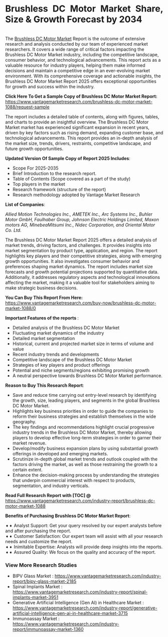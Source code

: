 <h1 style="text-align:justify">Brushless DC Motor Market Share, Size & Growth Forecast by 2034</h1>

<p bis_size="{&quot;x&quot;:20,&quot;y&quot;:20,&quot;w&quot;:1083,&quot;h&quot;:103,&quot;abs_x&quot;:126,&quot;abs_y&quot;:517}"><br bis_size="{&quot;x&quot;:20,&quot;y&quot;:22,&quot;w&quot;:0,&quot;h&quot;:15,&quot;abs_x&quot;:126,&quot;abs_y&quot;:519}" />
The <a bis_size="{&quot;x&quot;:543,&quot;y&quot;:22,&quot;w&quot;:115,&quot;h&quot;:15,&quot;abs_x&quot;:649,&quot;abs_y&quot;:561}" href="https://www.vantagemarketresearch.com/industry-report/brushless-dc-motor-market-1088">Brushless DC Motor Market</a> Report is the outcome of extensive research and analysis conducted by our team of experienced market researchers. It covers a wide range of critical factors impacting the Brushless DC Motor Market industry, including the competitive landscape, consumer behavior, and technological advancements. This report acts as a valuable resource for industry players, helping them make informed decisions and maintain a competitive edge in an ever-evolving market environment. With its comprehensive coverage and actionable insights, the Brushless DC Motor Market Report 2025 offers exceptional opportunities for growth and success within the industry.</p>

<p bis_size="{&quot;x&quot;:20,&quot;y&quot;:136,&quot;w&quot;:1083,&quot;h&quot;:20,&quot;abs_x&quot;:126,&quot;abs_y&quot;:633}"><strong bis_size="{&quot;x&quot;:20,&quot;y&quot;:138,&quot;w&quot;:395,&quot;h&quot;:15,&quot;abs_x&quot;:126,&quot;abs_y&quot;:635}">Click Here To Get a Sample Copy of Brushless DC Motor Market Report:</strong> <a bis_size="{&quot;x&quot;:419,&quot;y&quot;:138,&quot;w&quot;:33,&quot;h&quot;:15,&quot;abs_x&quot;:525,&quot;abs_y&quot;:635}" href="https://www.vantagemarketresearch.com/brushless-dc-motor-market-1088/request-sample">https://www.vantagemarketresearch.com/brushless-dc-motor-market-1088/request-sample</a></p>

<p bis_size="{&quot;x&quot;:20,&quot;y&quot;:170,&quot;w&quot;:1083,&quot;h&quot;:62,&quot;abs_x&quot;:126,&quot;abs_y&quot;:667}">The report includes a detailed table of contents, along with figures, tables, and charts to provide an insightful overview. The Brushless DC Motor Market market has experienced significant expansion in recent years, driven by key factors such as rising demand, expanding customer base, and technological advancements. This report provides an in-depth analysis of the market size, trends, drivers, restraints, competitive landscape, and future growth opportunities.</p>

<p bis_size="{&quot;x&quot;:20,&quot;y&quot;:246,&quot;w&quot;:1083,&quot;h&quot;:20,&quot;abs_x&quot;:126,&quot;abs_y&quot;:743}"><strong>Updated Version Of Sample Copy of Report 2025 Includes</strong>:</p>

<ul>
    <li bis_size="{&quot;x&quot;:20,&quot;y&quot;:279,&quot;w&quot;:1083,&quot;h&quot;:124,&quot;abs_x&quot;:126,&quot;abs_y&quot;:776}">Scope For 2025-2035</li>
    <li bis_size="{&quot;x&quot;:20,&quot;y&quot;:279,&quot;w&quot;:1083,&quot;h&quot;:124,&quot;abs_x&quot;:126,&quot;abs_y&quot;:776}">Brief Introduction to the research report.</li>
    <li bis_size="{&quot;x&quot;:20,&quot;y&quot;:279,&quot;w&quot;:1083,&quot;h&quot;:124,&quot;abs_x&quot;:126,&quot;abs_y&quot;:776}">Table of Contents (Scope covered as a part of the study)</li>
    <li bis_size="{&quot;x&quot;:20,&quot;y&quot;:279,&quot;w&quot;:1083,&quot;h&quot;:124,&quot;abs_x&quot;:126,&quot;abs_y&quot;:776}">Top players in the market</li>
    <li bis_size="{&quot;x&quot;:20,&quot;y&quot;:279,&quot;w&quot;:1083,&quot;h&quot;:124,&quot;abs_x&quot;:126,&quot;abs_y&quot;:776}">Research framework (structure of the report)</li>
    <li bis_size="{&quot;x&quot;:20,&quot;y&quot;:279,&quot;w&quot;:1083,&quot;h&quot;:124,&quot;abs_x&quot;:126,&quot;abs_y&quot;:776}">Research methodology adopted by Vantage Market Research</li>
</ul>

<p bis_size="{&quot;x&quot;:20,&quot;y&quot;:417,&quot;w&quot;:1083,&quot;h&quot;:20,&quot;abs_x&quot;:126,&quot;abs_y&quot;:914}"><strong>List of Companies</strong>:</p>

<p bis_size="{&quot;x&quot;:20,&quot;y&quot;:485,&quot;w&quot;:1083,&quot;h&quot;:20,&quot;abs_x&quot;:126,&quot;abs_y&quot;:982}"><em>Allied Motion Technologies Inc., AMETEK Inc., Arc Systems Inc., Buhler Motor GmbH, Faulhaber Group, Johnson Electric Holdings Limited, Maxon motors AG, MinebeaMitsumi Inc., Nidec Corporation, and Oriental Motor Co. Ltd.</em></p>

<p bis_size="{&quot;x&quot;:20,&quot;y&quot;:519,&quot;w&quot;:1083,&quot;h&quot;:20,&quot;abs_x&quot;:126,&quot;abs_y&quot;:1016}">The Brushless DC Motor Market Report 2025 offers a detailed analysis of market trends, driving factors, and challenges. It provides insights into market segmentation by product type, application, and region. The report highlights key players and their competitive strategies, along with emerging growth opportunities. It also investigates consumer behavior and preferences shaping market dynamics. The report includes market size forecasts and growth potential projections supported by quantitative data. Additionally, it addresses regulatory aspects and technological innovations affecting the market, making it a valuable tool for stakeholders aiming to make strategic business decisions.</p>

<p bis_size="{&quot;x&quot;:20,&quot;y&quot;:649,&quot;w&quot;:1083,&quot;h&quot;:20,&quot;abs_x&quot;:126,&quot;abs_y&quot;:1146}"><strong bis_size="{&quot;x&quot;:20,&quot;y&quot;:479,&quot;w&quot;:228,&quot;h&quot;:15,&quot;abs_x&quot;:126,&quot;abs_y&quot;:1018}">You Can Buy This Report From Here:</strong> <a bis_size="{&quot;x&quot;:252,&quot;y&quot;:479,&quot;w&quot;:48,&quot;h&quot;:15,&quot;abs_x&quot;:358,&quot;abs_y&quot;:1018}" href="https://www.vantagemarketresearch.com/buy-now/brushless-dc-motor-market-1088/0">https://www.vantagemarketresearch.com/buy-now/brushless-dc-motor-market-1088/0</a></p>

<p bis_size="{&quot;x&quot;:20,&quot;y&quot;:682,&quot;w&quot;:1083,&quot;h&quot;:20,&quot;abs_x&quot;:126,&quot;abs_y&quot;:1179}"><strong>Important Features of the reports </strong>:</p>

<ul>
    <li bis_size="{&quot;x&quot;:20,&quot;y&quot;:716,&quot;w&quot;:1083,&quot;h&quot;:187,&quot;abs_x&quot;:126,&quot;abs_y&quot;:1213}">Detailed analysis of the Brushless DC Motor Market</li>
    <li bis_size="{&quot;x&quot;:20,&quot;y&quot;:716,&quot;w&quot;:1083,&quot;h&quot;:187,&quot;abs_x&quot;:126,&quot;abs_y&quot;:1213}">Fluctuating market dynamics of the industry</li>
    <li bis_size="{&quot;x&quot;:20,&quot;y&quot;:716,&quot;w&quot;:1083,&quot;h&quot;:187,&quot;abs_x&quot;:126,&quot;abs_y&quot;:1213}">Detailed market segmentation</li>
    <li bis_size="{&quot;x&quot;:20,&quot;y&quot;:716,&quot;w&quot;:1083,&quot;h&quot;:187,&quot;abs_x&quot;:126,&quot;abs_y&quot;:1213}">Historical, current and projected market size in terms of volume and value</li>
    <li bis_size="{&quot;x&quot;:20,&quot;y&quot;:716,&quot;w&quot;:1083,&quot;h&quot;:187,&quot;abs_x&quot;:126,&quot;abs_y&quot;:1213}">Recent industry trends and developments</li>
    <li bis_size="{&quot;x&quot;:20,&quot;y&quot;:716,&quot;w&quot;:1083,&quot;h&quot;:187,&quot;abs_x&quot;:126,&quot;abs_y&quot;:1213}">Competitive landscape of the Brushless DC Motor Market</li>
    <li bis_size="{&quot;x&quot;:20,&quot;y&quot;:716,&quot;w&quot;:1083,&quot;h&quot;:187,&quot;abs_x&quot;:126,&quot;abs_y&quot;:1213}">Strategies of key players and product offerings</li>
    <li bis_size="{&quot;x&quot;:20,&quot;y&quot;:716,&quot;w&quot;:1083,&quot;h&quot;:187,&quot;abs_x&quot;:126,&quot;abs_y&quot;:1213}">Potential and niche segments/regions exhibiting promising growth</li>
    <li bis_size="{&quot;x&quot;:20,&quot;y&quot;:716,&quot;w&quot;:1083,&quot;h&quot;:187,&quot;abs_x&quot;:126,&quot;abs_y&quot;:1213}">A neutral perspective towards Brushless DC Motor Market performance.</li>
</ul>

<p bis_size="{&quot;x&quot;:20,&quot;y&quot;:916,&quot;w&quot;:1083,&quot;h&quot;:20,&quot;abs_x&quot;:126,&quot;abs_y&quot;:1413}"><strong>Reason to Buy This Research Report</strong>:</p>

<ul>
    <li bis_size="{&quot;x&quot;:20,&quot;y&quot;:950,&quot;w&quot;:1083,&quot;h&quot;:145,&quot;abs_x&quot;:126,&quot;abs_y&quot;:1447}">Save and reduce time carrying out entry-level research by identifying the growth, size, leading players, and segments in the global Brushless DC Motor Market.</li>
    <li bis_size="{&quot;x&quot;:20,&quot;y&quot;:950,&quot;w&quot;:1083,&quot;h&quot;:145,&quot;abs_x&quot;:126,&quot;abs_y&quot;:1447}">Highlights key business priorities in order to guide the companies to reform their business strategies and establish themselves in the wide geography.</li>
    <li bis_size="{&quot;x&quot;:20,&quot;y&quot;:950,&quot;w&quot;:1083,&quot;h&quot;:145,&quot;abs_x&quot;:126,&quot;abs_y&quot;:1447}">The key findings and recommendations highlight crucial progressive industry trends in the Brushless DC Motor Market, thereby allowing players to develop effective long-term strategies in order to garner their market revenue.</li>
    <li bis_size="{&quot;x&quot;:20,&quot;y&quot;:950,&quot;w&quot;:1083,&quot;h&quot;:145,&quot;abs_x&quot;:126,&quot;abs_y&quot;:1447}">Develop/modify business expansion plans by using substantial growth offerings in developed and emerging markets.</li>
    <li bis_size="{&quot;x&quot;:20,&quot;y&quot;:950,&quot;w&quot;:1083,&quot;h&quot;:145,&quot;abs_x&quot;:126,&quot;abs_y&quot;:1447}">Scrutinize in-depth global market trends and outlook coupled with the factors driving the market, as well as those restraining the growth to a certain extent.</li>
    <li bis_size="{&quot;x&quot;:20,&quot;y&quot;:950,&quot;w&quot;:1083,&quot;h&quot;:145,&quot;abs_x&quot;:126,&quot;abs_y&quot;:1447}">Enhance the decision-making process by understanding the strategies that underpin commercial interest with respect to products, segmentation, and industry verticals.</li>
</ul>

<p bis_size="{&quot;x&quot;:20,&quot;y&quot;:1109,&quot;w&quot;:1083,&quot;h&quot;:20,&quot;abs_x&quot;:126,&quot;abs_y&quot;:1606}"><strong bis_size="{&quot;x&quot;:20,&quot;y&quot;:916,&quot;w&quot;:251,&quot;h&quot;:15,&quot;abs_x&quot;:126,&quot;abs_y&quot;:1455}">Read Full Research Report with [TOC] @</strong> <a bis_size="{&quot;x&quot;:275,&quot;y&quot;:916,&quot;w&quot;:33,&quot;h&quot;:15,&quot;abs_x&quot;:381,&quot;abs_y&quot;:1455}" href="https://www.vantagemarketresearch.com/industry-report/brushless-dc-motor-market-1088">https://www.vantagemarketresearch.com/industry-report/brushless-dc-motor-market-1088</a></p>

<p bis_size="{&quot;x&quot;:20,&quot;y&quot;:1143,&quot;w&quot;:1083,&quot;h&quot;:20,&quot;abs_x&quot;:126,&quot;abs_y&quot;:1640}"><strong bis_size="{&quot;x&quot;:20,&quot;y&quot;:1145,&quot;w&quot;:312,&quot;h&quot;:15,&quot;abs_x&quot;:126,&quot;abs_y&quot;:1642}">Benefits of Purchasing Brushless DC Motor Market Report</strong>:</p>

<p bis_size="{&quot;x&quot;:20,&quot;y&quot;:1176,&quot;w&quot;:1083,&quot;h&quot;:83,&quot;abs_x&quot;:126,&quot;abs_y&quot;:1673}">➧➧ Analyst Support: Get your query resolved by our expert analysts before and after purchasing the report.<br bis_size="{&quot;x&quot;:632,&quot;y&quot;:1178,&quot;w&quot;:0,&quot;h&quot;:15,&quot;abs_x&quot;:738,&quot;abs_y&quot;:1675}" />
➧➧ Customer Satisfaction: Our expert team will assist with all your research needs and customize the report.<br bis_size="{&quot;x&quot;:641,&quot;y&quot;:1199,&quot;w&quot;:0,&quot;h&quot;:15,&quot;abs_x&quot;:747,&quot;abs_y&quot;:1696}" />
➧➧ Inimitable Expertise: Analysts will provide deep insights into the reports.<br bis_size="{&quot;x&quot;:450,&quot;y&quot;:1220,&quot;w&quot;:0,&quot;h&quot;:15,&quot;abs_x&quot;:556,&quot;abs_y&quot;:1717}" />
➧➧ Assured Quality: We focus on the quality and accuracy of the report.</p>

<h3 bis_size="{&quot;x&quot;:20,&quot;y&quot;:1812,&quot;w&quot;:1068,&quot;h&quot;:18,&quot;abs_x&quot;:126,&quot;abs_y&quot;:2351}"><strong bis_size="{&quot;x&quot;:20,&quot;y&quot;:1812,&quot;w&quot;:206,&quot;h&quot;:17,&quot;abs_x&quot;:126,&quot;abs_y&quot;:2351}">View More Research Studies</strong></h3>

<ul bis_size="{&quot;x&quot;:20,&quot;y&quot;:1845,&quot;w&quot;:1068,&quot;h&quot;:83,&quot;abs_x&quot;:126,&quot;abs_y&quot;:2384}">
    <li bis_size="{&quot;x&quot;:60,&quot;y&quot;:1845,&quot;w&quot;:988,&quot;h&quot;:20,&quot;abs_x&quot;:166,&quot;abs_y&quot;:2384}">BIPV Glass Market : <a bis_size="{&quot;x&quot;:124,&quot;y&quot;:1847,&quot;w&quot;:33,&quot;h&quot;:15,&quot;abs_x&quot;:230,&quot;abs_y&quot;:2386}" href="https://www.vantagemarketresearch.com/industry-report/bipv-glass-market-2185">https://www.vantagemarketresearch.com/industry-report/bipv-glass-market-2185</a></li>
    <li bis_size="{&quot;x&quot;:60,&quot;y&quot;:1866,&quot;w&quot;:988,&quot;h&quot;:20,&quot;abs_x&quot;:166,&quot;abs_y&quot;:2405}">Spinal Implants Market : <a bis_size="{&quot;x&quot;:126,&quot;y&quot;:1868,&quot;w&quot;:33,&quot;h&quot;:15,&quot;abs_x&quot;:232,&quot;abs_y&quot;:2407}" href="https://www.vantagemarketresearch.com/industry-report/spinal-implants-market-3951">https://www.vantagemarketresearch.com/industry-report/spinal-implants-market-3951</a></li>
    <li bis_size="{&quot;x&quot;:60,&quot;y&quot;:1887,&quot;w&quot;:988,&quot;h&quot;:20,&quot;abs_x&quot;:166,&quot;abs_y&quot;:2426}">Generative Artificial Intelligence (Gen AI) in Healthcare Market : <a bis_size="{&quot;x&quot;:126,&quot;y&quot;:1889,&quot;w&quot;:33,&quot;h&quot;:15,&quot;abs_x&quot;:232,&quot;abs_y&quot;:2428}" href="https://www.vantagemarketresearch.com/industry-report/generative-artificial-intelligence-gen-ai-in-healthcare-market-3715">https://www.vantagemarketresearch.com/industry-report/generative-artificial-intelligence-gen-ai-in-healthcare-market-3715</a></li>
    <li bis_size="{&quot;x&quot;:60,&quot;y&quot;:1908,&quot;w&quot;:988,&quot;h&quot;:20,&quot;abs_x&quot;:166,&quot;abs_y&quot;:2447}">Immunoassay Market : <a bis_size="{&quot;x&quot;:126,&quot;y&quot;:1910,&quot;w&quot;:33,&quot;h&quot;:15,&quot;abs_x&quot;:232,&quot;abs_y&quot;:2449}" href="https://www.vantagemarketresearch.com/industry-report/immunoassay-market-1360">https://www.vantagemarketresearch.com/industry-report/immunoassay-market-1360</a></li>
</ul>
